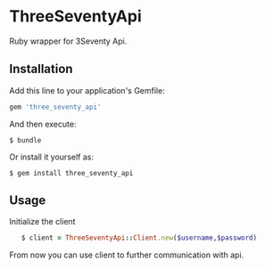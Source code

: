 # ThreeSeventyApi

Ruby wrapper for 3Seventy Api.

## Installation

Add this line to your application's Gemfile:

```ruby
gem 'three_seventy_api'
```

And then execute:

    $ bundle

Or install it yourself as:

    $ gem install three_seventy_api


## Usage

Initialize the client
```ruby
   $ client = ThreeSeventyApi::Client.new($username,$password)   
```
From now you can use client to further communication with api.
